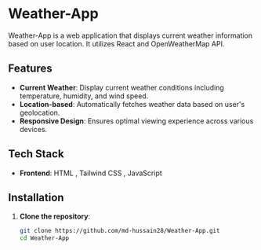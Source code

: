 # Weather-App

Weather-App is a web application that displays current weather information based on user location. It utilizes React and OpenWeatherMap API.

## Features

- **Current Weather**: Display current weather conditions including temperature, humidity, and wind speed.
- **Location-based**: Automatically fetches weather data based on user's geolocation.
- **Responsive Design**: Ensures optimal viewing experience across various devices.

## Tech Stack

- **Frontend**: HTML , Tailwind CSS , JavaScript

## Installation

1. **Clone the repository**:
   ```bash
   git clone https://github.com/md-hussain28/Weather-App.git
   cd Weather-App
